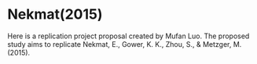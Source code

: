 # Nekmat(2015)
Here is a replication project proposal created by Mufan Luo. The proposed study aims to replicate Nekmat, E., Gower, K. K., Zhou, S., & Metzger, M. (2015). 